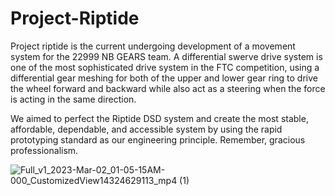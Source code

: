 # Project-Riptide

Project riptide is the current undergoing development of a movement system for the 22999 NB GEARS team. A differential swerve drive system is one of the most sophisticated drive system in the FTC competition, using a differential gear meshing for both of the upper and lower gear ring to drive the wheel forward and backward while also act as a steering when the force is acting in the same direction.

We aimed to perfect the Riptide DSD system and create the most stable, affordable, dependable, and accessible system by using the rapid prototyping standard as our engineering principle. Remember, gracious professionalism. 

![Full_v1_2023-Mar-02_01-05-15AM-000_CustomizedView14324629113_mp4 (1)](https://user-images.githubusercontent.com/36785342/222308714-3870f2de-0bb4-4feb-b08d-657864b5e257.gif)
